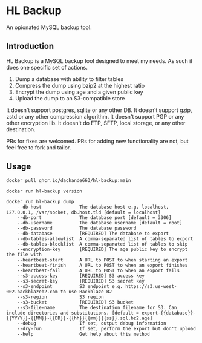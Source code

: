 # HL Backup

An opionated MySQL backup tool.


## Introduction

HL Backup is a MySQL backup tool designed to meet my needs. As such it does one specific set of actions.

1. Dump a database with ability to filter tables
2. Compress the dump using bzip2 at the highest ratio
3. Encrypt the dump using age and a given public key
4. Upload the dump to an S3-compatible store

It doesn't support postgres, sqlite or any other DB. It doesn't support gzip, zstd or any other compression algorithm. It doesn't support PGP or any other encryption lib. It doesn't do FTP, SFTP, local storage, or any other destination.

PRs for fixes are welcomed. PRs for adding new functionality are not, but feel free to fork and tailor.


## Usage

    docker pull ghcr.io/dachande663/hl-backup:main

    docker run hl-backup version

    docker run hl-backup dump
        --db-host              The database host e.g. localhost, 127.0.0.1, /var/socket, db.host.tld [default = localhost]
        --db-port              The database port [default = 3306]
        --db-username          The database username [default = root]
        --db-password          The database password
        --db-database          [REQUIRED] The database to export
        --db-tables-allowlist  A comma-separated list of tables to export
        --db-tables-blocklist  A comma-separated list of tables to skip
        --encryption-key       [REQUIRED] The age public key to encrypt the file with
        --heartbeat-start      A URL to POST to when starting an export
        --heartbeat-finish     A URL to POST to when an export finishes
        --heartbeat-fail       A URL to POST to when an export fails
        --s3-access-key        [REQUIRED] S3 access key
        --s3-secret-key        [REQUIRED] S3 secret key
        --s3-endpoint          S3 endpoint e.g. https://s3.us-west-002.backblazeb2.com to use Backblaze B2
        --s3-region            S3 region
        --s3-bucket            [REQUIRED] S3 bucket
        --s3-file-name         The destination filename for S3. Can include directories and substitutions. [default = export-{{database}}-{{YYYY}}-{{MM}}-{{DD}}-{{hh}}{{mm}}{{ss}}.sql.bz2.age]
        --debug                If set, output debug information
        --dry-run              If set, perform the export but don't upload
        --help                 Get help about this method

